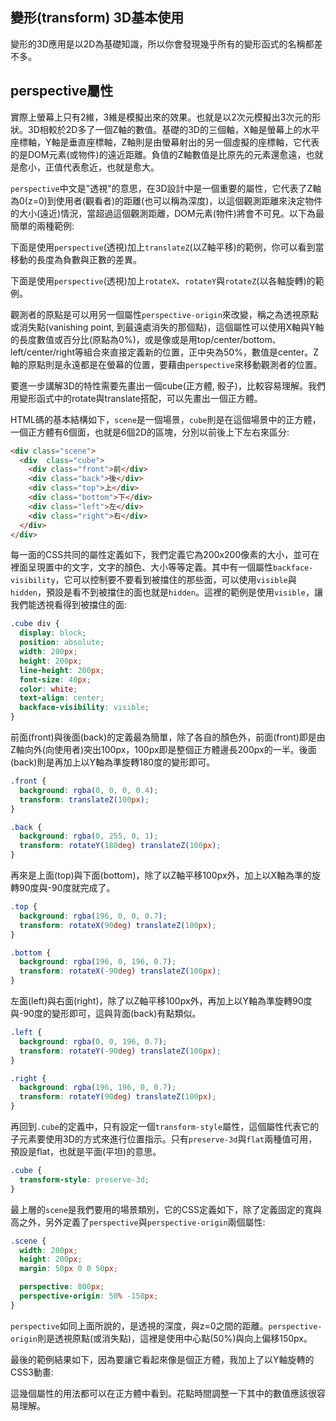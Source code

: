 ## 變形(transform) 3D基本使用

變形的3D應用是以2D為基礎知識，所以你會發現幾乎所有的變形函式的名稱都差不多。

## perspective屬性

實際上螢幕上只有2維，3維是模擬出來的效果。也就是以2次元模擬出3次元的形狀。3D相較於2D多了一個Z軸的數值。基礎的3D的三個軸，X軸是螢幕上的水平座標軸，Y軸是垂直座標軸，Z軸則是由螢幕射出的另一個虛擬的座標軸，它代表的是DOM元素(或物件)的遠近距離。負值的Z軸數值是比原先的元素還愈遠，也就是愈小，正值代表愈近，也就是愈大。

`perspective`中文是"透視"的意思，在3D設計中是一個重要的屬性，它代表了Z軸為0(z=0)到使用者(觀看者)的距離(也可以稱為深度)，以這個觀測距離來決定物件的大小(遠近)情況，當超過這個觀測距離，DOM元素(物件)將會不可見。以下為最簡單的兩種範例:

下面是使用`perspective`(透視)加上`translateZ`(以Z軸平移)的範例，你可以看到當移動的長度為負數與正數的差異。

[](codepen://eyesofkids/WGZraq)

下面是使用`perspective`(透視)加上`rotateX`、`rotateY`與`rotateZ`(以各軸旋轉)的範例。

[](codepen://eyesofkids/ALAVgX)

觀測者的原點是可以用另一個屬性`perspective-origin`來改變，稱之為透視原點或消失點(vanishing point, 到最遠處消失的那個點)，這個屬性可以使用X軸與Y軸的長度數值或百分比(原點為0%)，或是像或是用top/center/bottom、left/center/right等組合來直接定義新的位置，正中央為50%，數值是center。Z軸的原點則是永遠都是在螢幕的位置，要藉由`perspective`來移動觀測者的位置。

要進一步講解3D的特性需要先畫出一個cube(正方體, 骰子)，比較容易理解。我們用變形函式中的rotate與translate搭配，可以先畫出一個正方體。

HTML碼的基本結構如下，`scene`是一個場景，`cube`則是在這個場景中的正方體，一個正方體有6個面，也就是6個2D的區塊，分別以前後上下左右來區分:

```html
<div class="scene">
  <div  class="cube">
    <div class="front">前</div>
    <div class="back">後</div>
    <div class="top">上</div>
    <div class="bottom">下</div>
    <div class="left">左</div>
    <div class="right">右</div>
  </div>
</div>
```

每一面的CSS共同的屬性定義如下，我們定義它為200x200像素的大小，並可在裡面呈現置中的文字，文字的顏色、大小等等定義。其中有一個屬性`backface-visibility`，它可以控制要不要看到被擋住的那些面，可以使用`visible`與`hidden`，預設是看不到被擋住的面也就是`hidden`。這裡的範例是使用`visible`，讓我們能透視看得到被擋住的面:

```css
.cube div {
  display: block;
  position: absolute;
  width: 200px;
  height: 200px;
  line-height: 200px;
  font-size: 40px;
  color: white;
  text-align: center;
  backface-visibility: visible;
}
```

前面(front)與後面(back)的定義最為簡單，除了各自的顏色外，前面(front)即是由Z軸向外(向使用者)突出100px，100px即是整個正方體邊長200px的一半。後面(back)則是再加上以Y軸為準旋轉180度的變形即可。

```css
.front {
  background: rgba(0, 0, 0, 0.4);
  transform: translateZ(100px);
}

.back {
  background: rgba(0, 255, 0, 1);
  transform: rotateY(180deg) translateZ(100px);
}
```

再來是上面(top)與下面(bottom)，除了以Z軸平移100px外，加上以X軸為準的旋轉90度與-90度就完成了。

```css
.top {
  background: rgba(196, 0, 0, 0.7);
  transform: rotateX(90deg) translateZ(100px);
}

.bottom {
  background: rgba(196, 0, 196, 0.7);
  transform: rotateX(-90deg) translateZ(100px);
}
```

左面(left)與右面(right)，除了以Z軸平移100px外，再加上以Y軸為準旋轉90度與-90度的變形即可，這與背面(back)有點類似。

```css
.left {
  background: rgba(0, 0, 196, 0.7);
  transform: rotateY(-90deg) translateZ(100px);
}

.right {
  background: rgba(196, 196, 0, 0.7);
  transform: rotateY(90deg) translateZ(100px);
}
```

再回到`.cube`的定義中，只有設定一個`transform-style`屬性，這個屬性代表它的子元素要使用3D的方式來進行位置指示。只有`preserve-3d`與`flat`兩種值可用，預設是flat，也就是平面(平坦)的意思。

```css
.cube {
  transform-style: preserve-3d;
}
```

最上層的`scene`是我們要用的場景類別，它的CSS定義如下，除了定義固定的寬與高之外，另外定義了`perspective`與`perspective-origin`兩個屬性:

```css
.scene {
  width: 200px;
  height: 200px;
  margin: 50px 0 0 50px;

  perspective: 800px;
  perspective-origin: 50% -150px;
}
```

`perspective`如同上面所說的，是透視的深度，與z=0之間的距離。`perspective-origin`則是透視原點(或消失點)，這裡是使用中心點(50%)與向上偏移150px。

最後的範例結果如下，因為要讓它看起來像是個正方體，我加上了以Y軸旋轉的CSS3動畫:

[](codepen://eyesofkids/VKkXmE?height=500)

這幾個屬性的用法都可以在正方體中看到。花點時間調整一下其中的數值應該很容易理解。
